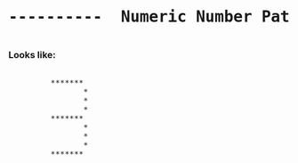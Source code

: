 
<pre><h1 align="center">----------  Numeric Number Pattern #3  ----------</h1></pre>


### Looks like:

<pre>
  
         *******
                *
                *
                *
         *******
                *
                *
                *
         *******
                 
                 
</pre>
